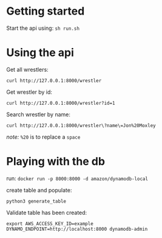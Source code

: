 # Getting started

Start the api using: `sh run.sh`

# Using the api

Get all wrestlers:
```
curl http://127.0.0.1:8000/wrestler
```

Get wrestler by id:
```
curl http://127.0.0.1:8000/wrestler?id=1
```

Search wrestler by name:
```
curl http://127.0.0.1:8000/wrestler\?name\=Jon%20Moxley
```

*note:* `%20` is to replace a `space`

# Playing with the db

run: `docker run -p 8000:8000 -d amazon/dynamodb-local`

create table and populate:
```
python3 generate_table
```

Validate table has been created:
```
export AWS_ACCESS_KEY_ID=example
DYNAMO_ENDPOINT=http://localhost:8000 dynamodb-admin
```